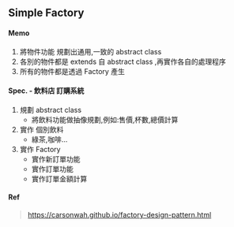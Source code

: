 ## Simple Factory 
#### Memo
1. 將物件功能 規劃出通用,一致的 abstract class
2. 各別的物件都是 extends 自  abstract class ,再實作各自的處理程序
3. 所有的物件都是透過 Factory 產生
#### Spec. - 飲料店 訂購系統
1. 規劃 abstract class
    - 將飲料功能做抽像規劃,例如:售價,杯數,總價計算 
2. 實作 個別飲料
    - 綠茶,咖啡...
3. 實作 Factory
    - 實作新訂單功能
    - 實作訂單功能
    - 實作訂單金額計算 
#### Ref
>https://carsonwah.github.io/factory-design-pattern.html
 

